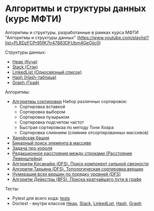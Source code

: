 # Алгоритмы и структуры данных (курс МФТИ)

Алгоритмы и структуры, разработанные в рамках курса МФТИ "Алгоритмы и структуры данных"
(https://www.youtube.com/playlist?list=PLRDzFCPr95fK7tr47883DFUbm4GeOjjc0)

Структуры данных:
- [Heap (Куча)](heap)
- [Stack (Стэк)](stack)
- [LinkedList (Односвязный список)](hash/linkedlist.py)
- [Hash (Hash-таблица)](hash/hash.py)
- [Graph (Граф)](graph/graph.py)

Алгоритмы:
- [Алгоритмы сортировки](sorting/)
Набор различных сортировок:
    - Сортировка вставкой
    - Сортировка выбором
    - Сортировка пузырьком
    - Сортировка подсчетом частот
    - Быстрая сортировкаа по методу Тони Хоара
    - Сортировка слиянием (слияние отсортированных массивов)
- [Ханойская башня](hanoi_towers.py)
- [Бинарный поиск элемента в массиве](binary_search.py)
- [Задача про короля](king.py)
- [Редакционное расстояния между строками (Расстояние Левенштейна)](compare_words.py)
- [Алгоритм Косарайю (DFS). Поиск компонент сильной связности](graph/algo_Kosaraju_connected_components.py)
- [Алгоритм Тарьяна (DFS). Топологическая сортировка вершин](graph/algo_Tarjan_sort_vertexes.py)
- [Нумерация всех вершин по порядку уровней (DFS)](graph/numbering_vertex.py)
- [Алгоритм Дейкстры (BFS). Поиска кратчайшего пути в графе](graph/algo_Dijkstra_find_min_path.py)

Тесты:
- Pytest для всего кода: [tests](../tests/)
- Doctest - внутри классов [Heap](heap), [Stack](stack), [LinkedList](hash/linkedlist.py), [Hash](hash/hash.py), [Graph](graph/graph.py)

